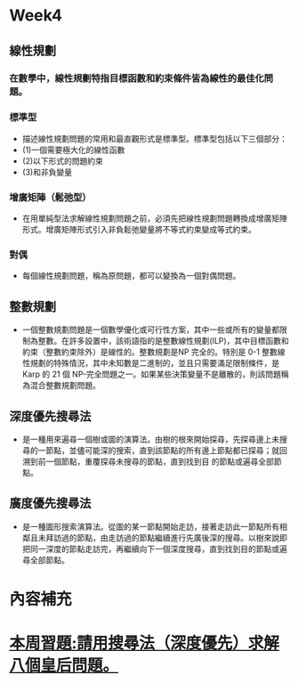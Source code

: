 # Week4
## 線性規劃
### 在數學中，線性規劃特指目標函數和約束條件皆為線性的最佳化問題。
### 標準型
* 描述線性規劃問題的常用和最直觀形式是標準型。標準型包括以下三個部分：
* (1)一個需要極大化的線性函數
* (2)以下形式的問題約束
* (3)和非負變量
### 增廣矩陣（鬆弛型）
* 在用單純型法求解線性規劃問題之前，必須先把線性規劃問題轉換成增廣矩陣形式。增廣矩陣形式引入非負鬆弛變量將不等式約束變成等式約束。
### 對偶
* 每個線性規劃問題，稱為原問題，都可以變換為一個對偶問題。
## 整數規劃
* 一個整數規劃問題是一個數學優化或可行性方案，其中一些或所有的變量都限制為整數。在許多設置中，該術語指的是整數線性規劃(ILP)，其中目標函數和約束（整數約束除外）是線性的。整數規劃是NP 完全的。特別是 0-1 整數線性規劃的特殊情況，其中未知數是二進制的，並且只需要滿足限制條件，是Karp 的 21 個 NP-完全問題之一。如果某些決策變量不是離散的，則該問題稱為混合整數規劃問題。
## 深度優先搜尋法
* 是一種用來遍尋一個樹或圖的演算法。由樹的根來開始探尋，先探尋邊上未搜尋的一節點，並儘可能深的搜索，直到該節點的所有邊上節點都已探尋；就回溯到前一個節點，重覆探尋未搜尋的節點，直到找到目 的節點或遍尋全部節點。
## 廣度優先搜尋法
* 是一種圖形搜索演算法。從圖的某一節點開始走訪，接著走訪此一節點所有相鄰且未拜訪過的節點，由走訪過的節點繼續進行先廣後深的搜尋。以樹來說即把同一深度的節點走訪完，再繼續向下一個深度搜尋，直到找到目的節點或遍尋全部節點。
# 內容補充
# [本周習題:請用搜尋法（深度優先）求解八個皇后問題。](https://github.com/weng0418/ai109b/blob/main/homework/work2/HW2.md)


